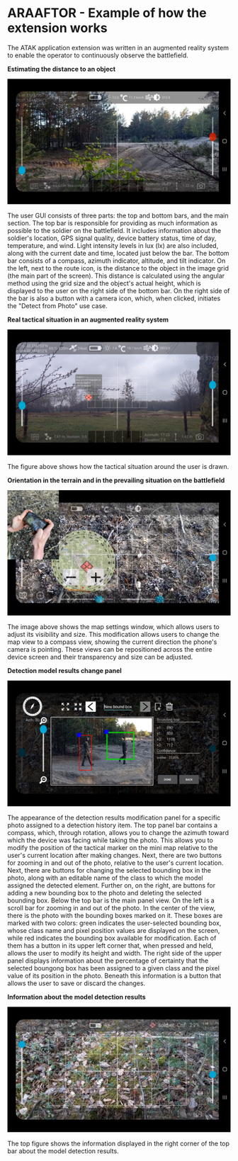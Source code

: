 # ARAAFTOR - Example of how the extension works

The ATAK application extension was written in an augmented reality system to enable the operator to continuously observe the battlefield.

**Estimating the distance to an object**

![Tactical situation](est_dis.png)

The user GUI consists of three parts: the top and bottom bars, and the main section. The top bar is responsible for providing as much information as possible to the soldier on the battlefield. It includes information about the soldier's location, GPS signal quality, device battery status, time of day, temperature, and wind. Light intensity levels in lux (lx) are also included, along with the current date and time, located just below the bar. The bottom bar consists of a compass, azimuth indicator, altitude, and tilt indicator. On the left, next to the route icon, is the distance to the object in the image grid (the main part of the screen). This distance is calculated using the angular method using the grid size and the object's actual height, which is displayed to the user on the right side of the bottom bar. On the right side of the bar is also a button with a camera icon, which, when clicked, initiates the "Detect from Photo" use case.

**Real tactical situation in an augmented reality system**

![Tactical situation](syt_takt.png)

The figure above shows how the tactical situation around the user is drawn.

**Orientation in the terrain and in the prevailing situation on the battlefield**

![Tactical situation](ort_syt.png)

The image above shows the map settings window, which allows users to adjust its visibility and size. This modification allows users to change the map view to a compass view, showing the current direction the phone's camera is pointing. These views can be repositioned across the entire device screen and their transparency and size can be adjusted. 

**Detection model results change panel**

![Tactical situation](pan_ch.png)

The appearance of the detection results modification panel for a specific photo assigned to a detection history item. The top panel bar contains a compass, which, through rotation, allows you to change the azimuth toward which the device was facing while taking the photo. This allows you to modify the position of the tactical marker on the mini map relative to the user's current location after making changes. Next, there are two buttons for zooming in and out of the photo, relative to the user's current location. Next, there are buttons for changing the selected bounding box in the photo, along with an editable name of the class to which the model assigned the detected element. Further on, on the right, are buttons for adding a new bounding box to the photo and deleting the selected bounding box. Below the top bar is the main panel view. On the left is a scroll bar for zooming in and out of the photo. In the center of the view, there is the photo with the bounding boxes marked on it. These boxes are marked with two colors: green indicates the user-selected bounding box, whose class name and pixel position values are displayed on the screen, while red indicates the bounding box available for modification. Each of them has a button in its upper left corner that, when pressed and held, allows the user to modify its height and width. The right side of the upper panel displays information about the percentage of certainty that the selected boungong box has been assigned to a given class and the pixel value of its position in the photo. Beneath this information is a button that allows the user to save or discard the changes.

**Information about the model detection results**

![Tactical situation](res_det.png)

The top figure shows the information displayed in the right corner of the top bar about the model detection results.
